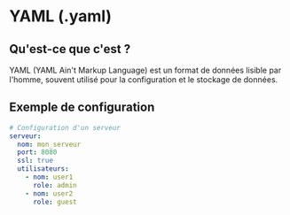 # YAML (.yaml)

## Qu'est-ce que c'est ?
YAML (YAML Ain't Markup Language) est un format de données lisible par l'homme, souvent utilisé pour la configuration et le stockage de données.

## Exemple de configuration

```yaml
# Configuration d'un serveur
serveur:
  nom: mon_serveur
  port: 8080
  ssl: true
  utilisateurs:
    - nom: user1
      role: admin
    - nom: user2
      role: guest
